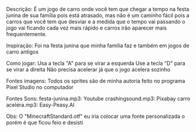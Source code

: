 Descrição:
É um jogo de carro onde você tem que chegar a tempo na festa junina de sua família pois está atrasado, mas não é um caminho fácil pois a carros que você tem que desviar e a medida que o tempo vai passando o jogo vai ficando cada vez mais rápido e carros irão aparecer mais frequentemente.

Inspiração:
Foi na festa junina que minha família faz e também em jogos de carro antigos

Como jogar:
Usa a tecla "A" para se virar a esquerda
Use a tecla "D" para se virar a direita
Não precisa acelerar já que o jogo acelera sozinho

Fontes imagens:
Todos os sprites são de minha autoria feito no programa Pixel Studio no computador

Fontes Sons:
festa-junina.mp3: Youtube
crashingsound.mp3: Pixabay
carro acelera.mp3: Easy-Peasy.AI

Obs:
O "MinecraftStandard.otf" eu iria colocar uma fonte personalizada o porém é que ficou feio e desisti

